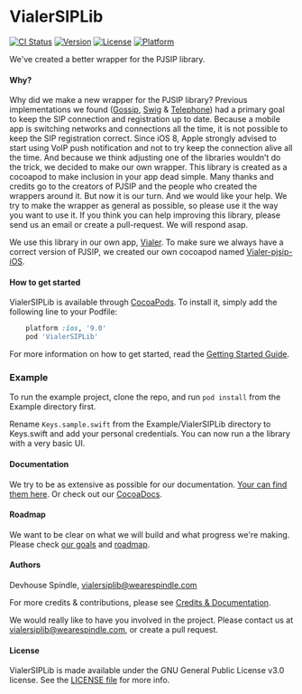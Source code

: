 # VialerSIPLib

[![CI Status](http://img.shields.io/travis/wearespindle/VialerSIPLib.svg?style=flat)](https://travis-ci.org/wearespindle/VialerSIPLib)
[![Version](https://img.shields.io/cocoapods/v/VialerSIPLib.svg?style=flat)](http://cocoapods.org/pods/VialerSIPLib)
[![License](https://img.shields.io/cocoapods/l/VialerSIPLib.svg?style=flat)](http://opensource.org/licenses/MIT)
[![Platform](https://img.shields.io/cocoapods/p/VialerSIPLib.svg?style=flat)](http://cocoapods.org/pods/VialerSIPLib)

We've created a better wrapper for the PJSIP library. 

#### Why?

Why did we make a new wrapper for the PJSIP library? Previous implementations we found ([Gossip](https://github.com/chakrit/gossip), [Swig](https://github.com/petester42/swig) & [Telephone](https://github.com/eofster/Telephone)) had a primary goal to keep the SIP connection and registration up to date. Because a mobile app is switching networks and connections all the time, it is not possible to keep the SIP registration correct. Since iOS 8, Apple strongly advised to start using VoIP push notification and not to try keep the connection alive all the time. 
And because we think adjusting one of the libraries wouldn’t do the trick, we decided to make our own wrapper. This library is created as a cocoapod to make inclusion in your app dead simple. Many thanks and credits go to the creators of PJSIP and the people who created the wrappers around it. 
But now it is our turn. And we would like your help. We try to make the wrapper as general as possible, so please use it the way you want to use it. If you think you can help improving this library, please send us an email or create a pull-request. We will respond asap.

We use this library in our own app, [Vialer](https://www.vialerapp.com). To make sure we always have a correct version of PJSIP, we created our own cocoapod named [Vialer-pjsip-iOS](https://github.com/voipgrid/Vialer-pjsip-iOS).

#### How to get started

VialerSIPLib is available through [CocoaPods](http://cocoapods.org). To install
it, simply add the following line to your Podfile:

```ruby
    platform :ios, '9.0'
    pod 'VialerSIPLib'
```

For more information on how to get started, read the [Getting Started Guide](Documentation/GettingStarted.md).

### Example

To run the example project, clone the repo, and run `pod install` from the Example directory first.

Rename `Keys.sample.swift` from the Example/VialerSIPLib directory to Keys.swift and add your personal credentials. You can now run a the library with a very basic UI.

#### Documentation

We try to be as extensive as possible for our documentation. [Your can find them here](Documentation/README.md). Or check out our [CocoaDocs](http://cocoadocs.org/docsets/VialerSIPLib/).

#### Roadmap

We want to be clear on what we will build and what progress we're making. Please check [our goals](Documentation/Goals.md) and [roadmap](Documentation/Goals.md#roadmap-v10---mvp).

#### Authors

Devhouse Spindle, vialersiplib@wearespindle.com

For more credits & contributions, please see [Credits & Documentation](Documentation/Credits.md).

We would really like to have you involved in the project. Please contact us at vialersiplib@wearespindle.com, or create a pull request.

#### License

VialerSIPLib is made available under the GNU General Public License v3.0 license. See the [LICENSE file](LICENSE) for more info.
